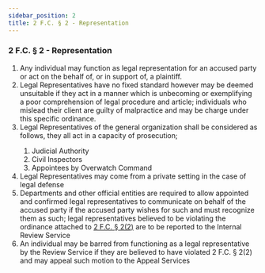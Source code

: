 ```yaml
---
sidebar_position: 2
title: 2 F.C. § 2 - Representation
---
```


<h3 id="FC2.2">2 F.C. § 2 - Representation</h3>
<ol>
	<li>Any individual may function as legal representation for an accused party or act on the behalf of, or in support of, a plaintiff.</li>
	<li>Legal Representatives have no fixed standard however may be deemed unsuitable if they act in a manner which is unbecoming or exemplifying a poor comprehension of legal procedure and article; individuals who mislead their client are guilty of malpractice and may be charge under this specific ordinance.</li>
	<li>Legal Representatives of the general organization shall be considered as follows, they all act in a capacity of prosecution;</li>
	<ol style={{'list-style' : 'lower-alpha'}}>
		<li>Judicial Authority</li>
		<li>Civil Inspectors</li>
		<li>Appointees by Overwatch Command</li>
	</ol>
	<li>Legal Representatives may come from a private setting in the case of legal defense</li>
	<li>Departments and other official entities are required to allow appointed and confirmed legal representatives to communicate on behalf of the accused party if the accused party wishes for such and must recognize them as such; legal representatives believed to be violating the ordinance attached to <a href="https://legislation.scpfofficial.com/foundation_code/penal_code/criminal_procedure/article_two">2 F.C. § 2(2)</a> are to be reported to the Internal Review Service</li>
	<li>An individual may be barred from functioning as a legal representative by the Review Service if they are believed to have violated 2 F.C. § 2(2) and may appeal such motion to the Appeal Services</li>
</ol>